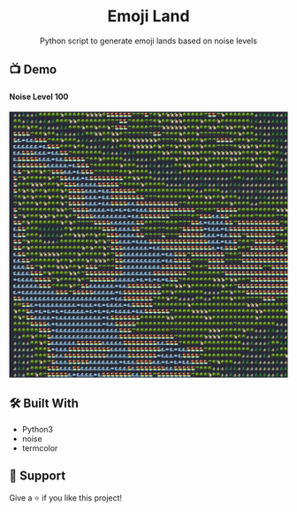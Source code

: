 <h1 align="center">Emoji Land</h1>

<p align="center">Python script to generate emoji lands based on noise levels</p>

## 📺 Demo

#### Noise Level 100

![Emoji Land with noise level 100](assets/n100.png)

## 🛠 Built With

- Python3
- noise
- termcolor

## 🤝 Support

Give a ⭐️ if you like this project!
